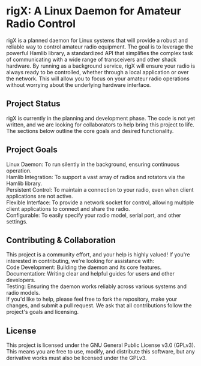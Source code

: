# rigX: A Linux Daemon for Amateur Radio Control  

rigX is a planned daemon for Linux systems that will provide a robust and reliable way to control amateur radio equipment. The goal is to leverage the powerful Hamlib library, a standardized API that simplifies the complex task of communicating with a wide range of transceivers and other shack hardware.
By running as a background service, rigX will ensure your radio is always ready to be controlled, whether through a local application or over the network. This will allow you to focus on your amateur radio operations without worrying about the underlying hardware interface.  

## Project Status  
rigX is currently in the planning and development phase. The code is not yet written, and we are looking for collaborators to help bring this project to life. The sections below outline the core goals and desired functionality.  

## Project Goals  
Linux Daemon: To run silently in the background, ensuring continuous operation.  
Hamlib Integration: To support a vast array of radios and rotators via the Hamlib library.  
Persistent Control: To maintain a connection to your radio, even when client applications are not active.  
Flexible Interface: To provide a network socket for control, allowing multiple client applications to connect and share the radio.  
Configurable: To easily specify your radio model, serial port, and other settings.  

## Contributing & Collaboration  
This project is a community effort, and your help is highly valued! If you're interested in contributing, we're looking for assistance with:  
Code Development: Building the daemon and its core features.  
Documentation: Writing clear and helpful guides for users and other developers.  
Testing: Ensuring the daemon works reliably across various systems and radio models.  
If you'd like to help, please feel free to fork the repository, make your changes, and submit a pull request. We ask that all contributions follow the project's goals and licensing.  

## License  
This project is licensed under the GNU General Public License v3.0 (GPLv3). This means you are free to use, modify, and distribute this software, but any derivative works must also be licensed under the GPLv3.  
